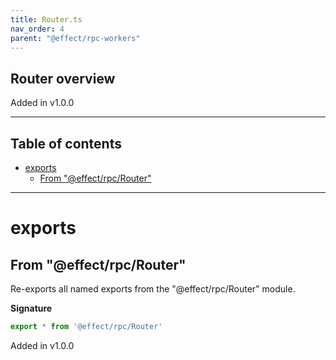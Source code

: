 ```yaml
---
title: Router.ts
nav_order: 4
parent: "@effect/rpc-workers"
---
```


## Router overview

Added in v1.0.0

---

<h2 class="text-delta">Table of contents</h2>

- [exports](#exports)
  - [From "@effect/rpc/Router"](#from-effectrpcrouter)

---

# exports

## From "@effect/rpc/Router"

Re-exports all named exports from the "@effect/rpc/Router" module.

**Signature**

```ts
export * from '@effect/rpc/Router'
```

Added in v1.0.0
